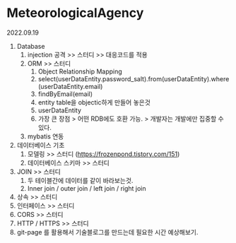 # MeteorologicalAgency

2022.09.19

1. Database
   1. injection 공격 >> 스터디 >> 대응코드를 적용
   2. ORM >> 스터디
      1. Object Relationship Mapping
      2. select(userDataEntity.password_salt).from(userDataEntity).where(userDataEntity.email)
      3. findByEmail(email)
      4. entity table을 objectic하게 만들어 놓은것
      5. userDataEntity
      6. 가장 큰 장점 > 어떤 RDB에도 호환 가능. > 개발자는 개발에만 집중할 수 있다.
   3. mybatis 연동
2. 데이터베이스 기초
   1. 모델링 >> 스터디 (https://frozenpond.tistory.com/151)
   2. 데이터베이스 스키마 >> 스터디
3. JOIN >> 스터디
   1. 두 테이블간에 데이터를 같이 바라보는것.
   2. Inner join / outer join / left join / right join
4. 상속 >> 스터디
5. 인터페이스 >> 스터디
6. CORS >> 스터디
7. HTTP / HTTPS >> 스터디
8. git-page 를 활용해서 기술블로그를 만드는데 필요한 시간 예상해보기.
